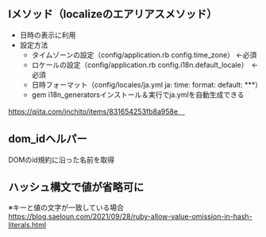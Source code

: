 ## lメソッド（localizeのエアリアスメソッド）
- 日時の表示に利用
- 設定方法
  - タイムゾーンの設定（config/application.rb config.time_zone） ←必須
  - ロケールの設定（config/application.rb config.i18n.default_locale）　←必須
  - 日時フォーマット（config/locales/ja.yml ja: time: format: default: ***）
  - gem i18n_generatorsインストール＆実行でja.ymlを自動生成できる

https://qiita.com/jnchito/items/831654253fb8a958e　

## dom_idヘルパー
DOMのid規約に沿った名前を取得

## ハッシュ構文で値が省略可に
※キーと値の文字が一致している場合  　
https://blog.saeloun.com/2021/09/28/ruby-allow-value-omission-in-hash-literals.html 

